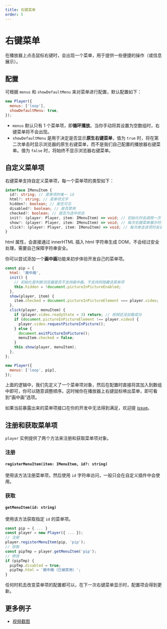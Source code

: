 ```yaml
---
title: 右键菜单
order: 5
---
```


# 右键菜单

在播放器上点击鼠标右键时，会出现一个菜单，用于提供一些便捷的操作（或信息展示）。

## 配置

可根据 `menus` 和 `showDefaultMenu` 来对菜单进行配置，默认配置如下：

```js
new Player({
  menus: ['loop'],
  showDefaultMenu: true,
});
```

- `menus` 默认只有 1 个菜单项，即**循环播放**。当你手动将其设置为空数组时，右键菜单将不会出现。
- `showDefaultMenu` 是用于决定是否显示**原生右键菜单**，值为 `true` 时，将在第二次单击时显示浏览器的原生右键菜单，而不是我们自己配置的播放器右键菜单。值为 `false` 时，将始终不显示浏览器右键菜单。

## 自定义菜单项

右键菜单支持自定义菜单项，每一个菜单项的类型如下：

```typescript
interface IMenuItem {
  id?: string; // 菜单项的唯一 id
  html?: string; // 菜单项文字
  hidden?: boolean; // 是否可见
  disabled?: boolean; // 是否禁用
  checked?: boolean; // 是否为选中状态
  init?: (player: Player, item: IMenuItem) => void; // 初始化时会调用一次
  show?: (player: Player, item: IMenuItem) => void; // 每次右键菜单展示时会调用
  click?: (player: Player, item: IMenuItem) => void; // 每次单击该项时会调用
}
```

<Alert type="warning">
  html 属性，会直接通过 innerHTML 插入 html 字符串生成 DOM，不会经过安全处理，需要自己保障字符串安全。
</Alert>

你可以尝试添加一个**画中画**功能来初步体验开发自己的菜单项。

```js
const pip = {
  html: '画中画',
  init() {
    // 初始化是判断浏览器是否不支持画中画，不支持则隐藏该菜单项
    this.hidden = !document.pictureInPictureEnabled;
  },
  show(player, item) {
    item.checked = document.pictureInPictureElement === player.video;
  },
  click(player, menuItem) {
    if (player.video.readyState < 3) return; // 视频还没加载成功
    if (document.pictureInPictureElement !== player.video) {
      player.video.requestPictureInPicture();
    } else {
      document.exitPictureInPicture();
      menuItem.checked = false;
    }
    this.show(player, menuItem);
  },
};

new Player({
  menus: ['loop', pip],
});
```

上面的逻辑中，我们先定义了一个菜单项对象，然后在配置时直接将其加入到数组中即可，你可以随意调整顺序。这时候你在播放器上右键鼠标唤出菜单，即可看到“画中画”选项。

<Alert type="success">
  如果当前暴露出来的菜单项接口在你的开发中无法得到满足，欢迎提 <a href="https://github.com/vortesnail/qier-player/issues/new?assignees=&labels=enhancement&template=feature_request.md&title=">issue</a>。
</Alert>

## 注册和获取菜单项

`player` 实例提供了两个方法来注册和获取菜单项对象。

### 注册

#### `registerMenuItem(item: IMenuItem, id?: string)`

使用该方法注册菜单项，然后使用 `id` 字符串访问，一般只会在自定义插件中会使用。

### 获取

#### `getMenuItem(id: string)`

使用该方法获取指定 `id` 的菜单项。

```js
const pip = { ... }
const player = new Player({ ... });
// 注册
player.registerMenuItem(pip, 'pip');
// 获取
const pipTmp = player.getMenuItem('pip');
// 修改
if (pipTmp) {
  pipTmp.disabled = true;
  pipTmp.html = '画中画（已被禁用）';
}
```

任何时机去改变菜单项的配置都可以，在下一次右键菜单显示时，配置项会得到更新。

## 更多例子

- [视频截图](/zh-CN/doc/examples/video-screenshot)
